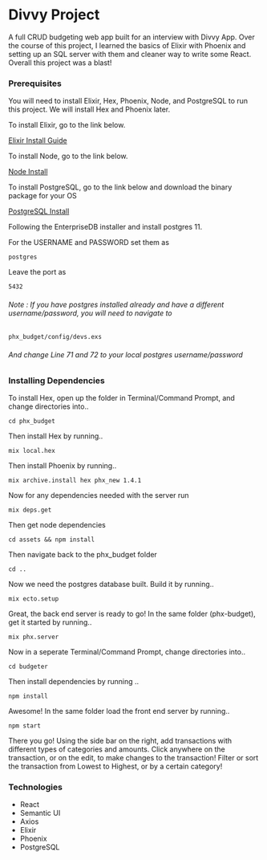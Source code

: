 # Divvy Project
A full CRUD budgeting web app built for an interview with Divvy App.
Over the course of this project, I learned the basics of Elixir with Phoenix and setting up an SQL server with them and cleaner way to write some React. Overall this project was a blast!

### Prerequisites
You will need to install Elixir, Hex, Phoenix, Node, and PostgreSQL to run this project. We will install Hex and Phoenix later.

To install Elixir, go to the link below.

[Elixir Install Guide](https://elixir-lang.org/install.html)

To install Node, go to the link below.

[Node Install](https://nodejs.org/en/download/)

To install PostgreSQL, go to the link below and download the binary package for your OS

[PostgreSQL Install](https://www.postgresql.org/download/)

Following the EnterpriseDB installer and install postgres 11.

For the USERNAME and PASSWORD set them as

`postgres`

Leave the port as

`5432`

###### Note : If you have postgres installed already and have a different username/password, you will need to navigate to

`phx_budget/config/devs.exs`

###### And change Line 71 and 72 to your local postgres username/password


### Installing Dependencies

To install Hex, open up the folder in Terminal/Command Prompt, and change directories into..

`cd phx_budget`

Then install Hex by running..

`mix local.hex`

Then install Phoenix by running..

`mix archive.install hex phx_new 1.4.1`

Now for any dependencies needed with the server run

`mix deps.get`

Then get node dependencies

`cd assets && npm install`

Then navigate back to the phx_budget folder

`cd ..`

Now we need the postgres database built. Build it by running..

`mix ecto.setup`

Great, the back end server is ready to go! In the same folder (phx-budget), get it started by running..

`mix phx.server`

Now in a seperate Terminal/Command Prompt, change directories into..

`cd budgeter`

Then install dependencies by running ..

`npm install`

Awesome! In the same folder load the front end server by running..

`npm start`

There you go! Using the side bar on the right, add transactions with different types of categories and amounts. Click anywhere on the transaction, or on the edit, to make changes to the transaction! Filter or sort the transaction from Lowest to Highest, or by a certain category!

### Technologies
- React
- Semantic UI
- Axios
- Elixir
- Phoenix
- PostgreSQL
